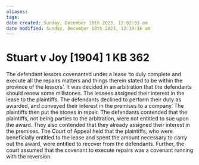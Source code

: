 ```yaml
---
aliases: 
tags: 
date created: Sunday, December 10th 2023, 12:02:33 am
date modified: Sunday, December 10th 2023, 12:39:16 am
---
```


# Stuart v Joy [1904] 1 KB 362

The defendant lessors covenanted under a lease ‘to duly complete and execute all the repairs matters and things therein stated to be within the province of the lessors’. It was decided in an arbitration that the defendants should renew some millstones. The lessees assigned their interest in the lease to the plaintiffs. The defendants declined to perform their duty as awarded, and conveyed their interest in the premises to a company. The plaintiffs then put the stones in repair. The defendants contended that the plaintiffs, not being parties to the arbitration, were not entitled to sue upon the award. They also contended that they already assigned their interest in the premises. The Court of Appeal held that the plaintiffs, who were beneficially entitled to the lease and spent the amount necessary to carry out the award, were entitled to recover from the defendants. Further, the court assumed that the covenant to execute repairs was a covenant running with the reversion.
